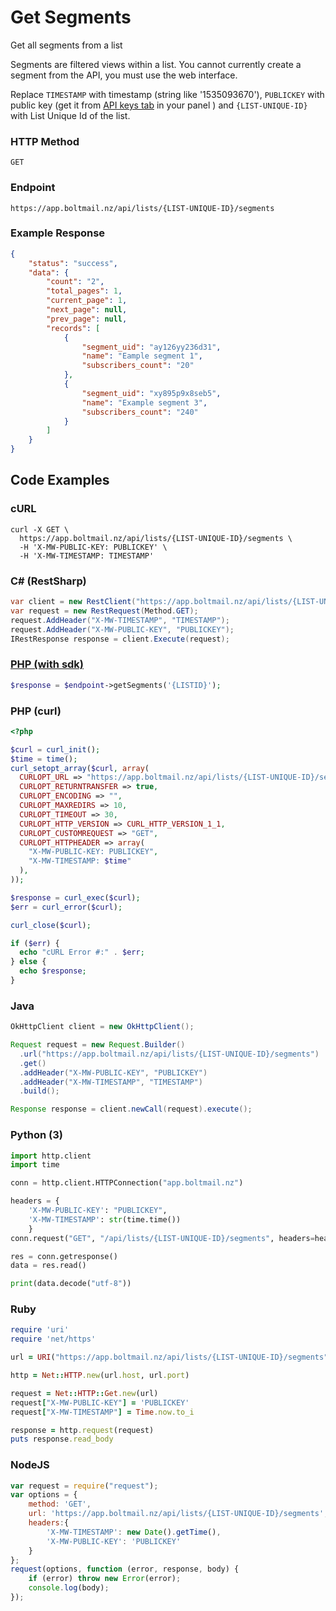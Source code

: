 # Get Segments

Get all segments from a list

Segments are filtered views within a list. You cannot currently create a segment from the API, you must use the web interface.

Replace `TIMESTAMP` with timestamp (string like '1535093670'), `PUBLICKEY` with public key (get it from [API keys tab](https://app.boltmail.nz/customer/api-keys/index) in your panel ) and `{LIST-UNIQUE-ID}` with  List Unique Id of the list.

### HTTP Method
```
GET
```
### Endpoint
```
https://app.boltmail.nz/api/lists/{LIST-UNIQUE-ID}/segments
```
### Example Response

```json
{
    "status": "success",
    "data": {
        "count": "2",
        "total_pages": 1,
        "current_page": 1,
        "next_page": null,
        "prev_page": null,
        "records": [
            {
                "segment_uid": "ay126yy236d31",
                "name": "Eample segment 1",
                "subscribers_count": "20"
            },
            {
                "segment_uid": "xy895p9x8seb5",
                "name": "Example segment 3",
                "subscribers_count": "240"
            }
        ]
    }
}
```

## Code Examples

### cURL

```shell
curl -X GET \
  https://app.boltmail.nz/api/lists/{LIST-UNIQUE-ID}/segments \
  -H 'X-MW-PUBLIC-KEY: PUBLICKEY' \
  -H 'X-MW-TIMESTAMP: TIMESTAMP'
```

### C# (RestSharp)

```csharp
var client = new RestClient("https://app.boltmail.nz/api/lists/{LIST-UNIQUE-ID}/segments");
var request = new RestRequest(Method.GET);
request.AddHeader("X-MW-TIMESTAMP", "TIMESTAMP");
request.AddHeader("X-MW-PUBLIC-KEY", "PUBLICKEY");
IRestResponse response = client.Execute(request);
```

### [PHP (with sdk)](https://developer.boltmail.nz/#/API/PHPSDK)

```php
$response = $endpoint->getSegments('{LISTID}');
```

### PHP (curl)

```php
<?php

$curl = curl_init();
$time = time();
curl_setopt_array($curl, array(
  CURLOPT_URL => "https://app.boltmail.nz/api/lists/{LIST-UNIQUE-ID}/segments",
  CURLOPT_RETURNTRANSFER => true,
  CURLOPT_ENCODING => "",
  CURLOPT_MAXREDIRS => 10,
  CURLOPT_TIMEOUT => 30,
  CURLOPT_HTTP_VERSION => CURL_HTTP_VERSION_1_1,
  CURLOPT_CUSTOMREQUEST => "GET",
  CURLOPT_HTTPHEADER => array(
    "X-MW-PUBLIC-KEY: PUBLICKEY",
    "X-MW-TIMESTAMP: $time"
  ),
));

$response = curl_exec($curl);
$err = curl_error($curl);

curl_close($curl);

if ($err) {
  echo "cURL Error #:" . $err;
} else {
  echo $response;
}
```

### Java

```java
OkHttpClient client = new OkHttpClient();

Request request = new Request.Builder()
  .url("https://app.boltmail.nz/api/lists/{LIST-UNIQUE-ID}/segments")
  .get()
  .addHeader("X-MW-PUBLIC-KEY", "PUBLICKEY")
  .addHeader("X-MW-TIMESTAMP", "TIMESTAMP")
  .build();

Response response = client.newCall(request).execute();
```

### Python (3)

```python
import http.client
import time

conn = http.client.HTTPConnection("app.boltmail.nz")

headers = {
    'X-MW-PUBLIC-KEY': "PUBLICKEY",
    'X-MW-TIMESTAMP': str(time.time())
    }
conn.request("GET", "/api/lists/{LIST-UNIQUE-ID}/segments", headers=headers)

res = conn.getresponse()
data = res.read()

print(data.decode("utf-8"))
```

### Ruby

```ruby
require 'uri'
require 'net/https'

url = URI("https://app.boltmail.nz/api/lists/{LIST-UNIQUE-ID}/segments")

http = Net::HTTP.new(url.host, url.port)

request = Net::HTTP::Get.new(url)
request["X-MW-PUBLIC-KEY"] = 'PUBLICKEY'
request["X-MW-TIMESTAMP"] = Time.now.to_i

response = http.request(request)
puts response.read_body
```

### NodeJS

```javascript
var request = require("request");
var options = {
    method: 'GET',
    url: 'https://app.boltmail.nz/api/lists/{LIST-UNIQUE-ID}/segments',
    headers:{
        'X-MW-TIMESTAMP': new Date().getTime(),
        'X-MW-PUBLIC-KEY': 'PUBLICKEY'
    }
};
request(options, function (error, response, body) {
    if (error) throw new Error(error);
    console.log(body);
});
```

